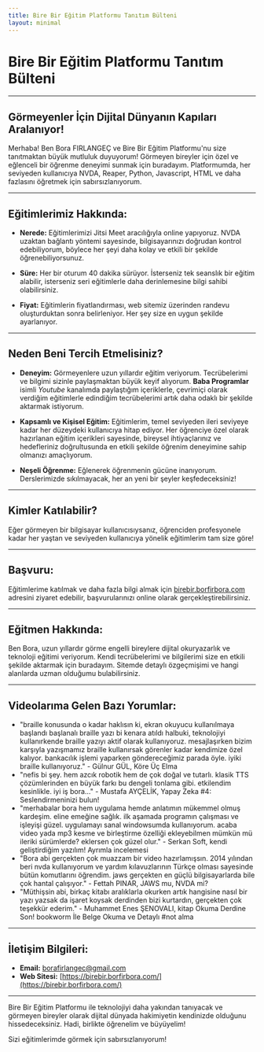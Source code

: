 ```yaml
---
title: Bire Bir Eğitim Platformu Tanıtım Bülteni
layout: minimal
---
```


# Bire Bir Eğitim Platformu Tanıtım Bülteni

---

## Görmeyenler İçin Dijital Dünyanın Kapıları Aralanıyor!

Merhaba! Ben Bora FIRLANGEÇ ve Bire Bir Eğitim Platformu'nu size tanıtmaktan büyük mutluluk duyuyorum! Görmeyen bireyler için özel ve eğlenceli bir öğrenme deneyimi sunmak için buradayım. Platformumda, her seviyeden kullanıcıya NVDA, Reaper, Python, Javascript, HTML ve daha fazlasını öğretmek için sabırsızlanıyorum.

---

## Eğitimlerimiz Hakkında:

- **Nerede:** Eğitimlerimizi Jitsi Meet aracılığıyla online yapıyoruz. NVDA uzaktan bağlantı yöntemi sayesinde, bilgisayarınızı doğrudan kontrol edebiliyorum, böylece her şeyi daha kolay ve etkili bir şekilde öğrenebiliyorsunuz.

- **Süre:** Her bir oturum 40 dakika sürüyor. İsterseniz tek seanslık bir eğitim alabilir, isterseniz seri eğitimlerle daha derinlemesine bilgi sahibi olabilirsiniz.

- **Fiyat:** Eğitimlerin fiyatlandırması, web sitemiz üzerinden randevu oluşturduktan sonra belirleniyor. Her şey size en uygun şekilde ayarlanıyor.

---

## Neden Beni Tercih Etmelisiniz?

- **Deneyim:** Görmeyenlere uzun yıllardır eğitim veriyorum. Tecrübelerimi ve bilgimi sizinle paylaşmaktan büyük keyif alıyorum. **Baba Programlar** isimli _Youtube_ kanalımda paylaştığım içeriklerle, çevrimiçi olarak verdiğim eğitimlerle edindiğim tecrübelerimi artık daha odaklı bir şekilde aktarmak istiyorum.

- **Kapsamlı ve Kişisel Eğitim:** Eğitimlerim, temel seviyeden ileri seviyeye kadar her düzeydeki kullanıcıya hitap ediyor. Her öğrenciye özel olarak hazırlanan eğitim içerikleri sayesinde, bireysel ihtiyaçlarınız ve hedefleriniz doğrultusunda en etkili şekilde öğrenim deneyimine sahip olmanızı amaçlıyorum.

- **Neşeli Öğrenme:** Eğlenerek öğrenmenin gücüne inanıyorum. Derslerimizde sıkılmayacak, her an yeni bir şeyler keşfedeceksiniz!

---

## Kimler Katılabilir?

Eğer görmeyen bir bilgisayar kullanıcısıysanız, öğrenciden profesyonele kadar her yaştan ve seviyeden kullanıcıya yönelik eğitimlerim tam size göre!

---

## Başvuru:

Eğitimlerime katılmak ve daha fazla bilgi almak için [birebir.borfirbora.com](https://birebir.borfirbora.com/) adresini ziyaret edebilir, başvurularınızı online olarak gerçekleştirebilirsiniz.

---

## Eğitmen Hakkında:

Ben Bora, uzun yıllardır görme engelli bireylere dijital okuryazarlık ve teknoloji eğitimi veriyorum. Kendi tecrübelerimi ve bilgilerimi size en etkili şekilde aktarmak için buradayım. Sitemde detaylı özgeçmişimi ve hangi alanlarda uzman olduğumu bulabilirsiniz.

---

## Videolarıma Gelen Bazı Yorumlar:

- "braille konusunda o kadar haklısın ki,
ekran okuyucu kullanılmaya başlandı başlanalı braille yazı bi kenara atıldı halbuki, teknolojiyi kullanırkende braille yazıyı aktif olarak kullanıyoruz. mesajlaşırken bizim karşıyla yazışmamız braille kullanırsak görenler kadar kendimize özel kalıyor. bankacılık işlemi yaparken göndereceğimiz parada öyle. iyiki braille kullanıyoruz." - Gülnur GÜL, Köre Üç Elma
- "nefis bi şey. hem azcık robotik hem de çok doğal ve tutarlı. klasik TTS çözümlerinden en büyük farkı bu dengeli tonlama gibi. etkilendim kesinlikle.
iyi iş bora…" - Mustafa AYÇELİK, Yapay Zeka #4: Seslendirmeninizi bulun!
- "merhabalar bora hem uygulama hemde anlatımın mükemmel olmuş kardeşim. eline emeğine sağlık. ilk aşamada programın çalışması ve işleyişi güzel. uygulamayı sanal windowsumda kullanıyorum. acaba video yada mp3 kesme ve birleştirme özelliği ekleyebilmen mümkün mü ileriki sürümlerde? eklersen çok güzel olur." - Serkan Soft, kendi geliştirdiğim yazılım! Ayrımla incelemesi
- "Bora abi gerçekten çok muazzam bir video hazırlamışsın.
2014 yılından beri nvda kullanıyorum ve yardım kılavuzlarının Türkçe olması sayesinde bütün komutlarını öğrendim. jaws gerçekten en güçlü bilgisayarlarda bile çok hantal çalışıyor." - Fettah PINAR, JAWS mu, NVDA mi?
- "Müthişsin abi, birkaç kitabı aralıklarla okurken artık hangisine nasıl bir yazı yazsak da işaret koysak derdinden bizi kurtardın, gerçekten çok teşekkür ederim." - Muhammet Enes ŞENOVALI, kitap Okuma Derdine Son! bookworm İle Belge Okuma ve Detaylı #not alma

---

## İletişim Bilgileri:

- **Email:** <borafirlangec@gmail.com>
- **Web Sitesi:** [https://birebir.borfirbora.com/](https://birebir.borfirbora.com/)

---

Bire Bir Eğitim Platformu ile teknolojiyi daha yakından tanıyacak ve görmeyen bireyler olarak dijital dünyada hakimiyetin kendinizde olduğunu hissedeceksiniz. Hadi, birlikte öğrenelim ve büyüyelim!

Sizi eğitimlerimde görmek için sabırsızlanıyorum!